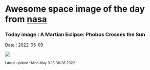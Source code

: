 
# Awesome space image of the day from [nasa](https://api.nasa.gov/)

### Today image : A Martian Eclipse: Phobos Crosses the Sun

Date : 2022-05-09


![](https://www.youtube.com/embed/aKK7vS2CHC8?rel=0)

<small>Latest update : Mon May  9 13:36:28 2022</small>



